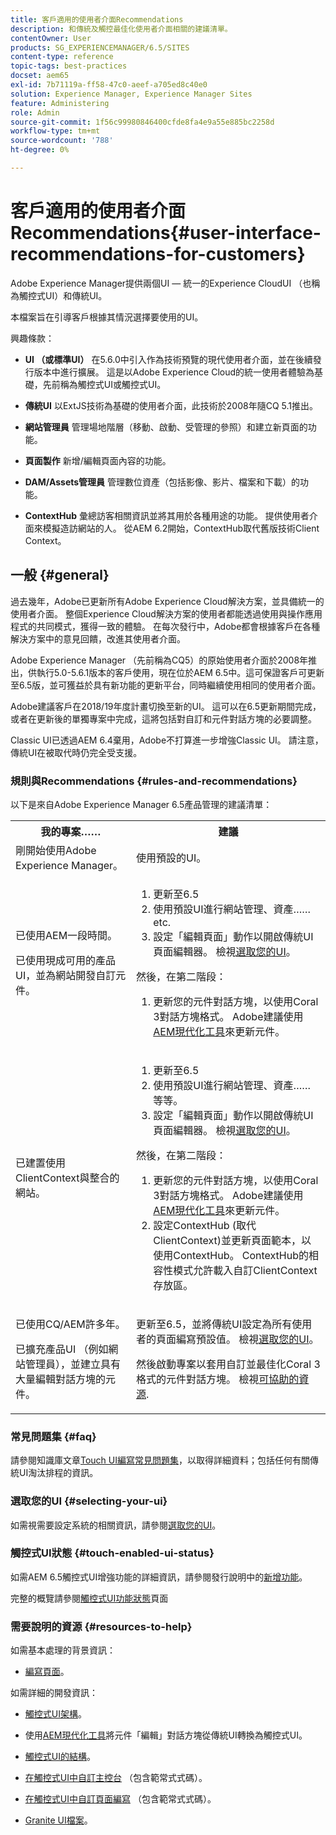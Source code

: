```yaml
---
title: 客戶適用的使用者介面Recommendations
description: 和傳統及觸控最佳化使用者介面相關的建議清單。
contentOwner: User
products: SG_EXPERIENCEMANAGER/6.5/SITES
content-type: reference
topic-tags: best-practices
docset: aem65
exl-id: 7b71119a-ff58-47c0-aeef-a705ed8c40e0
solution: Experience Manager, Experience Manager Sites
feature: Administering
role: Admin
source-git-commit: 1f56c99980846400cfde8fa4e9a55e885bc2258d
workflow-type: tm+mt
source-wordcount: '788'
ht-degree: 0%

---
```


# 客戶適用的使用者介面Recommendations{#user-interface-recommendations-for-customers}

Adobe Experience Manager提供兩個UI — 統一的Experience CloudUI （也稱為觸控式UI）和傳統UI。

本檔案旨在引導客戶根據其情況選擇要使用的UI。

興趣條款：

* **UI （或標準UI）**
在5.6.0中引入作為技術預覽的現代使用者介面，並在後續發行版本中進行擴展。 這是以Adobe Experience Cloud的統一使用者體驗為基礎，先前稱為觸控式UI或觸控式UI。

* **傳統UI**
以ExtJS技術為基礎的使用者介面，此技術於2008年隨CQ 5.1推出。

* **網站管理員**
管理場地階層（移動、啟動、受管理的參照）和建立新頁面的功能。

* **頁面製作**
新增/編輯頁面內容的功能。

* **DAM/Assets管理員**
管理數位資產（包括影像、影片、檔案和下載）的功能。

* **ContextHub**
彙總訪客相關資訊並將其用於各種用途的功能。 提供使用者介面來模擬造訪網站的人。 從AEM 6.2開始，ContextHub取代舊版技術Client Context。

## 一般 {#general}

過去幾年，Adobe已更新所有Adobe Experience Cloud解決方案，並具備統一的使用者介面。 整個Experience Cloud解決方案的使用者都能透過使用與操作應用程式的共同模式，獲得一致的體驗。 在每次發行中，Adobe都會根據客戶在各種解決方案中的意見回饋，改進其使用者介面。

Adobe Experience Manager （先前稱為CQ5）的原始使用者介面於2008年推出，供執行5.0-5.6.1版本的客戶使用，現在位於AEM 6.5中。這可保證客戶可更新至6.5版，並可獲益於具有新功能的更新平台，同時繼續使用相同的使用者介面。

Adobe建議客戶在2018/19年度計畫切換至新的UI。 這可以在6.5更新期間完成，或者在更新後的單獨專案中完成，這將包括對自訂和元件對話方塊的必要調整。

Classic UI已透過AEM 6.4棄用，Adobe不打算進一步增強Classic UI。 請注意，傳統UI在被取代時仍完全受支援。

### 規則與Recommendations {#rules-and-recommendations}

以下是來自Adobe Experience Manager 6.5產品管理的建議清單：

<table>
 <tbody>
  <tr>
   <th>我的專案……</th>
   <th>建議</th>
  </tr>
  <tr>
   <td>剛開始使用Adobe Experience Manager。</td>
   <td>使用預設的UI。</td>
  </tr>
  <tr>
   <td><p>已使用AEM一段時間。</p> <p>已使用現成可用的產品UI，並為網站開發自訂元件。<br /> </p> </td>
   <td>
    <ol>
     <li>更新至6.5</li>
     <li>使用預設UI進行網站管理、資產…… etc.<br /> </li>
     <li>設定「編輯頁面」動作以開啟傳統UI頁面編輯器。 檢視<a href="#selecting-your-ui">選取您的UI</a>。</li>
    </ol> <p>然後，在第二階段：</p>
    <ol>
     <li>更新您的元件對話方塊，以使用Coral 3對話方塊格式。 Adobe建議使用<a href="/help/sites-developing/modernization-tools.md">AEM現代化工具</a>來更新元件。</li>
    </ol> </td>
  </tr>
  <tr>
   <td>已建置使用ClientContext與整合的網站。<br /> </td>
   <td>
    <ol>
     <li>更新至6.5</li>
     <li>使用預設UI進行網站管理、資產…… 等等。</li>
     <li>設定「編輯頁面」動作以開啟傳統UI頁面編輯器。 檢視<a href="#selecting-your-ui">選取您的UI</a>。</li>
    </ol> <p>然後，在第二階段：</p>
    <ol>
     <li>更新您的元件對話方塊，以使用Coral 3對話方塊格式。 Adobe建議使用<a href="/help/sites-developing/modernization-tools.md">AEM現代化工具</a>來更新元件。</li>
     <li>設定ContextHub (取代ClientContext)並更新頁面範本，以使用ContextHub。 ContextHub的相容性模式允許載入自訂ClientContext存放區。</li>
    </ol> </td>
  </tr>
  <tr>
   <td><p>已使用CQ/AEM許多年。</p> <p>已擴充產品UI （例如網站管理員），並建立具有大量編輯對話方塊的元件。</p> </td>
   <td><p>更新至6.5，並將傳統UI設定為所有使用者的頁面編寫預設值。 檢視<a href="#selecting-your-ui">選取您的UI</a>。</p> <p>然後啟動專案以套用自訂並最佳化Coral 3格式的元件對話方塊。 檢視<a href="#resources-to-help">可協助的資源</a>.<br /> </p> </td>
  </tr>
 </tbody>
</table>

### 常見問題集 {#faq}

請參閱知識庫文章[Touch UI編寫常見問題集](https://helpx.adobe.com/experience-manager/kb/index/touchui_faq.html)，以取得詳細資料；包括任何有關傳統UI淘汰排程的資訊。

### 選取您的UI {#selecting-your-ui}

如需視需要設定系統的相關資訊，請參閱[選取您的UI](/help/sites-authoring/select-ui.md)。

### 觸控式UI狀態 {#touch-enabled-ui-status}

如需AEM 6.5觸控式UI增強功能的詳細資訊，請參閱發行說明中的[新增功能](/help/release-notes/release-notes.md#what-s-new)。

完整的概覽請參閱[觸控式UI功能狀態](/help/release-notes/touch-ui-features-status.md)頁面

### 需要說明的資源 {#resources-to-help}

如需基本處理的背景資訊：

* [編寫頁面](/help/sites-authoring/page-authoring.md)。

如需詳細的開發資訊：

* [觸控式UI架構](/help/sites-developing/touch-ui-concepts.md)。
* 使用[AEM現代化工具](/help/sites-developing/modernization-tools.md)將元件「編輯」對話方塊從傳統UI轉換為觸控式UI。

* [觸控式UI的結構](/help/sites-developing/touch-ui-structure.md)。

* [在觸控式UI中自訂主控台](/help/sites-developing/customizing-consoles-touch.md) （包含範常式式碼）。

* [在觸控式UI中自訂頁面編寫](/help/sites-developing/customizing-page-authoring-touch.md) （包含範常式式碼）。

* [Granite UI檔案](https://helpx.adobe.com/experience-manager/6-5/sites/developing/using/reference-materials/granite-ui/api/index.html)。
